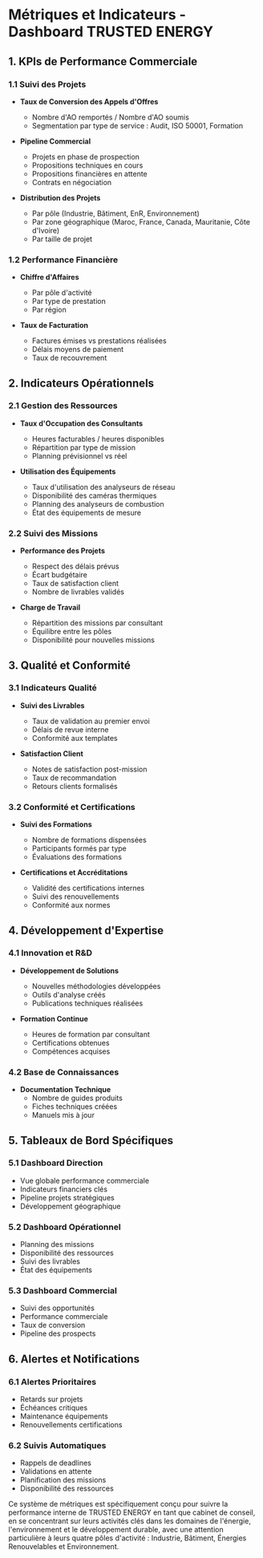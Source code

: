 # Métriques et Indicateurs - Dashboard TRUSTED ENERGY

## 1. KPIs de Performance Commerciale

### 1.1 Suivi des Projets
- **Taux de Conversion des Appels d'Offres**
  - Nombre d'AO remportés / Nombre d'AO soumis
  - Segmentation par type de service : Audit, ISO 50001, Formation
  
- **Pipeline Commercial**
  - Projets en phase de prospection
  - Propositions techniques en cours
  - Propositions financières en attente
  - Contrats en négociation

- **Distribution des Projets**
  - Par pôle (Industrie, Bâtiment, EnR, Environnement)
  - Par zone géographique (Maroc, France, Canada, Mauritanie, Côte d'Ivoire)
  - Par taille de projet

### 1.2 Performance Financière
- **Chiffre d'Affaires**
  - Par pôle d'activité
  - Par type de prestation
  - Par région
  
- **Taux de Facturation**
  - Factures émises vs prestations réalisées
  - Délais moyens de paiement
  - Taux de recouvrement

## 2. Indicateurs Opérationnels

### 2.1 Gestion des Ressources
- **Taux d'Occupation des Consultants**
  - Heures facturables / heures disponibles
  - Répartition par type de mission
  - Planning prévisionnel vs réel

- **Utilisation des Équipements**
  - Taux d'utilisation des analyseurs de réseau
  - Disponibilité des caméras thermiques
  - Planning des analyseurs de combustion
  - État des équipements de mesure

### 2.2 Suivi des Missions
- **Performance des Projets**
  - Respect des délais prévus
  - Écart budgétaire
  - Taux de satisfaction client
  - Nombre de livrables validés

- **Charge de Travail**
  - Répartition des missions par consultant
  - Équilibre entre les pôles
  - Disponibilité pour nouvelles missions

## 3. Qualité et Conformité

### 3.1 Indicateurs Qualité
- **Suivi des Livrables**
  - Taux de validation au premier envoi
  - Délais de revue interne
  - Conformité aux templates

- **Satisfaction Client**
  - Notes de satisfaction post-mission
  - Taux de recommandation
  - Retours clients formalisés

### 3.2 Conformité et Certifications
- **Suivi des Formations**
  - Nombre de formations dispensées
  - Participants formés par type
  - Évaluations des formations

- **Certifications et Accréditations**
  - Validité des certifications internes
  - Suivi des renouvellements
  - Conformité aux normes

## 4. Développement d'Expertise

### 4.1 Innovation et R&D
- **Développement de Solutions**
  - Nouvelles méthodologies développées
  - Outils d'analyse créés
  - Publications techniques réalisées

- **Formation Continue**
  - Heures de formation par consultant
  - Certifications obtenues
  - Compétences acquises

### 4.2 Base de Connaissances
- **Documentation Technique**
  - Nombre de guides produits
  - Fiches techniques créées
  - Manuels mis à jour

## 5. Tableaux de Bord Spécifiques

### 5.1 Dashboard Direction
- Vue globale performance commerciale
- Indicateurs financiers clés
- Pipeline projets stratégiques
- Développement géographique

### 5.2 Dashboard Opérationnel
- Planning des missions
- Disponibilité des ressources
- Suivi des livrables
- État des équipements

### 5.3 Dashboard Commercial
- Suivi des opportunités
- Performance commerciale
- Taux de conversion
- Pipeline des prospects

## 6. Alertes et Notifications

### 6.1 Alertes Prioritaires
- Retards sur projets
- Échéances critiques
- Maintenance équipements
- Renouvellements certifications

### 6.2 Suivis Automatiques
- Rappels de deadlines
- Validations en attente
- Planification des missions
- Disponibilité des ressources

Ce système de métriques est spécifiquement conçu pour suivre la performance interne de TRUSTED ENERGY en tant que cabinet de conseil, en se concentrant sur leurs activités clés dans les domaines de l'énergie, l'environnement et le développement durable, avec une attention particulière à leurs quatre pôles d'activité : Industrie, Bâtiment, Énergies Renouvelables et Environnement.
